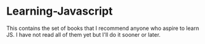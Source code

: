 # Learning-Javascript
This contains the set of books that I recommend anyone who aspire to learn JS. I have not read all of them yet but I'll do it sooner or later.
